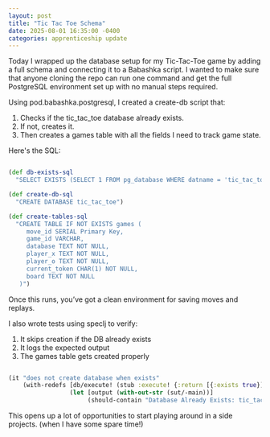 ```yaml
---
layout: post
title: "Tic Tac Toe Schema"
date: 2025-08-01 16:35:00 -0400
categories: apprenticeship update
---
```


Today I wrapped up the database setup for my Tic-Tac-Toe game by adding a full
schema and connecting it to a Babashka script. I wanted to make sure that
anyone cloning the repo can run one command and get the full PostgreSQL
environment set up with no manual steps required.

Using pod.babashka.postgresql, I created a create-db script that:

1. Checks if the tic_tac_toe database already exists.
2. If not, creates it.
3. Then creates a games table with all the fields I need to track game state.

Here's the SQL:

```clojure

(def db-exists-sql
  "SELECT EXISTS (SELECT 1 FROM pg_database WHERE datname = 'tic_tac_toe')")

(def create-db-sql
  "CREATE DATABASE tic_tac_toe")

(def create-tables-sql
  "CREATE TABLE IF NOT EXISTS games (
     move_id SERIAL Primary Key,
     game_id VARCHAR,
     database TEXT NOT NULL,
     player_x TEXT NOT NULL,
     player_o TEXT NOT NULL,
     current_token CHAR(1) NOT NULL,
     board TEXT NOT NULL
   )")

```

Once this runs, you’ve got a clean environment for saving moves and replays.

I also wrote tests using speclj to verify:

1. It skips creation if the DB already exists
2. It logs the expected output
3. The games table gets created properly

```clojure

(it "does not create database when exists"
    (with-redefs [db/execute! (stub :execute! {:return [{:exists true}]})]
                 (let [output (with-out-str (sut/-main))]
                      (should-contain "Database Already Exists: tic_tac_toe\n" output))))

```

This opens up a lot of opportunities to start playing around in a side projects.
(when I have some spare time!)